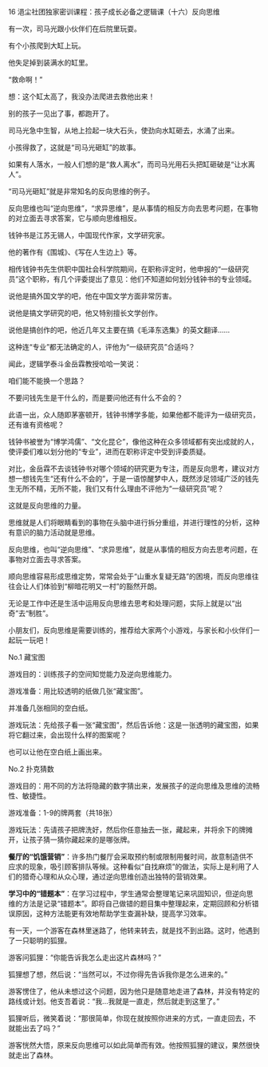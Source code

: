 16 浥尘社团独家密训课程：孩子成长必备之逻辑课（十六）反向思维



有一次，司马光跟小伙伴们在后院里玩耍。

有个小孩爬到大缸上玩。

他失足掉到装满水的缸里。

“救命啊！”

想：这个缸太高了，我没办法爬进去救他出来！

别的孩子一见出了事，都跑开了。

司马光急中生智，从地上捡起一块大石头，使劲向水缸砸去，水涌了出来。

小孩得救了，这就是“司马光砸缸”的故事。



如果有人落水，一般人们想的是“救人离水”，而司马光用石头把缸砸破是“让水离人”。

“司马光砸缸”就是非常知名的反向思维的例子。

反向思维也叫“逆向思维”，“求异思维”，是从事情的相反方向去思考问题，在事物的对立面去寻求答案，它与顺向思维相反。



钱钟书是江苏无锡人，中国现代作家，文学研究家。

他的著作有《围城》、《写在人生边上》等。



相传钱钟书先生供职中国社会科学院期间，在职称评定时，他申报的“一级研究员”这个职称，有几个评委提出了意见：他们不知道如何划分钱钟书的专业领域。

说他是搞外国文学的吧，他在中国文学方面非常厉害。

说他是搞文学研究的吧，他又特别擅长文学创作。

说他是搞创作的吧，他近几年又主要在搞《毛泽东选集》的英文翻译……



这种连“专业”都无法确定的人，评他为“一级研究员”合适吗？

闻此，逻辑学泰斗金岳霖教授哈哈一笑说：

咱们能不能换一个思路？

不要问钱先生是干什么的，而是要问他还有什么不会的？



此语一出，众人随即茅塞顿开，钱钟书博学多能，如果他都不能评为一级研究员，还有谁有资格呢？



钱钟书被誉为“博学鸿儒”、“文化昆仑”，像他这种在众多领域都有突出成就的人，使评委们难以划分他的“专业”，进而在职称评定中受到评委质疑。

对比，金岳霖不去谈钱钟书对哪个领域的研究更为专注，而是反向思考，建议对方想一想钱先生“还有什么不会的”，于是一语惊醒梦中人，既然涉足领域广泛的钱先生无所不精，无所不能，我们又有什么理由不评他为“一级研究员”呢？

这就是反向思维的力量。



思维就是人们将眼睛看到的事物在头脑中进行拆分重组，并进行理性的分析，这种有意识的脑力活动就是思维。

反向思维，也叫“逆向思维”、“求异思维”，就是从事情的相反方向去思考问题，在事物对立面去寻求答案。

顺向思维容易形成思维定势，常常会处于“山重水复疑无路”的困境，而反向思维往往会让人们体验到“柳暗花明又一村”的豁然开朗。

无论是工作中还是生活中运用反向思维去思考和处理问题，实际上就是以“出奇”去“制胜”。



小朋友们，反向思维是需要训练的，推荐给大家两个小游戏，与家长和小伙伴们一起玩一玩吧！

No.1 藏宝图

游戏目的：训练孩子的空间知觉能力及逆向思维能力。

游戏准备：用比较透明的纸做几张“藏宝图”。

并准备几张相同的空白纸。

游戏玩法：先给孩子看一张“藏宝图”，然后告诉他：这是一张透明的藏宝图，如果将它翻过来，会出现什么样的图案呢？

也可以让他在空白纸上画出来。



No.2 扑克猜数

游戏目的：用不同的方法将隐藏的数字猜出来，发展孩子的逆向思维及思维的流畅性、敏捷性。

游戏准备：1-9的牌两套（共18张）

游戏玩法：先请孩子把牌洗好，然后你任意抽去一张，藏起来，并将余下的牌摊开，让孩子猜一猜你藏起来的是哪张牌。









**餐厅的“饥饿营销”**：许多热门餐厅会采取预约制或限制用餐时间，故意制造供不应求的现象，吸引顾客排队等候。这种看似“自找麻烦”的做法，实际上是利用了人们的猎奇心理和从众心理，通过逆向思维创造出独特的营销效果。

**学习中的“错题本”**：在学习过程中，学生通常会整理笔记来巩固知识，但逆向思维的方法是记录“错题本”。即将自己做错的题目集中整理起来，定期回顾和分析错误原因，这种方法能更有效地帮助学生查漏补缺，提高学习效率。



有一天，一个游客在森林里迷路了，他转来转去，就是找不到出路。这时，他遇到了一只聪明的狐狸。

游客问狐狸：“你能告诉我怎么走出这片森林吗？”

狐狸想了想，然后说：“当然可以，不过你得先告诉我你是怎么进来的。”

游客愣住了，他从未想过这个问题，因为他只是随意地走进了森林，并没有特定的路线或计划。他支吾着说：“我...我就是一直走，然后就走到这里了。”

狐狸听后，微笑着说：“那很简单，你现在就按照你进来的方式，一直走回去，不就能出去了吗？”

游客恍然大悟，原来反向思维可以如此简单而有效。他按照狐狸的建议，果然很快就走出了森林。





















